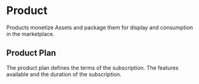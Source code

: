 # Product

Products monetize Assets and package them for display and consumption in the marketplace.



## Product Plan

The product plan defines the terms of the subscription. The features available and the duration of the subscription.
